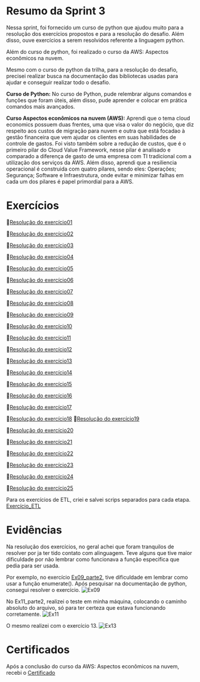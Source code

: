 # Resumo da Sprint 3
Nessa sprint, foi fornecido um curso de python que ajudou muito para a resolução dos exercícios propostos e para a resolução do desafio. Além disso, ouve exercícios a serem resolvidos referente a linguagem python.

Além do curso de python,  foi realizado o curso da AWS: Aspectos econômicos na nuvem.

Mesmo com o curso de python da trilha, para a resolução do desafio, precisei realizar busca na documentação das bibliotecas usadas para ajudar e conseguir realizar todo o desafio.

**Curso de Python:**
No curso de Python, pude relembrar alguns comandos e funções que foram úteis, além disso, pude aprender e colocar em prática comandos mais avançados.

**Curso Aspectos econômicos na nuvem (AWS):**
Aprendi que o tema cloud economics possuem duas frentes, uma que visa o valor do negócio, que diz respeito aos custos de migração para nuvem e outra que está focadao à gestão financeira que vem ajudar os clientes em suas habilidades de controle de gastos.
Foi visto também sobre a redução de custos, que é o primeiro pilar do Cloud Value Framework, nesse pilar é analisado e comparado a diferença de gasto de uma empresa com TI tradicional com a utilização dos serviços da AWS.
Além disso, aprendi que a resiliencia operacional é construida com quatro pilares, sendo eles: Operações; Segurança; Software e Infraestrutura, onde evitar e minimizar falhas em cada um dos pilares é papel primordial para a AWS.



# Exercícios
📑[Resolução do exercício01](../Sprint%203/Exercícios/Ex01_parte1.py)

📑[Resolução do exercício02](../Sprint%203/Exercícios/Ex02_parte1.py)

📑[Resolução do exercício03](../Sprint%203/Exercícios/Ex03_parte1.py)

📑[Resolução do exercício04](../Sprint%203/Exercícios/Ex04_parte1.py)

📑[Resolução do exercício05](../Sprint%203/Exercícios/Ex05_parte1.py)

📑[Resolução do exercício06](../Sprint%203/Exercícios/Ex06_parte2.py)

📑[Resolução do exercício07](../Sprint%203/Exercícios/Ex07_parte2.py)

📑[Resolução do exercício08](../Sprint%203/Exercícios/Ex08_parte2.py)

📑[Resolução do exercício09](../Sprint%203/Exercícios/Ex09_parte2.py)

📑[Resolução do exercício10](../Sprint%203/Exercícios/Ex10_parte2.py)

📑[Resolução do exercício11](../Sprint%203/Exercícios/Ex11_parte2.py)

📑[Resolução do exercício12](../Sprint%203/Exercícios/Ex12_parte2.py)

📑[Resolução do exercício13](../Sprint%203/Exercícios/Ex13_parte2.py)

📑[Resolução do exercício14](../Sprint%203/Exercícios/Ex14_parte2.py)

📑[Resolução do exercício15](../Sprint%203/Exercícios/Ex15_parte2.py)

📑[Resolução do exercício16](../Sprint%203/Exercícios/Ex16_parte2.py)

📑[Resolução do exercício17](../Sprint%203/Exercícios/Ex17_parte2.py)

📑[Resolução do exercício18](../Sprint%203/Exercícios/Ex18_parte2.py)
📑[Resolução do exercício19](../Sprint%203/Exercícios/Ex19_parte2.py)

📑[Resolução do exercício20](../Sprint%203/Exercícios/Ex20_parte2.py)

📑[Resolução do exercício21](../Sprint%203/Exercícios/Ex21_parte1.py)

📑[Resolução do exercício22](../Sprint%203/Exercícios/Ex22_parte1.py)

📑[Resolução do exercício23](../Sprint%203/Exercícios/Ex23_parte1.py)

📑[Resolução do exercício24](../Sprint%203/Exercícios/Ex24_parte1.py)

📑[Resolução do exercício25](../Sprint%203/Exercícios/Ex25_parte1.py)

Para os exercícios de ETL, criei e salvei scrips separados para cada etapa.
[Exercício_ETL](../Sprint%203/Exercícios/Ex_ETL_com_python/)


# Evidências
Na resolução dos exercícios, no geral achei que foram tranquilos de resolver por ja ter tido contato com alinguagem. Teve alguns que tive maior dificuldade por não lembrar como funcionava a função especifica que pedia para ser usada.

Por exemplo, no exercício  [Ex09_parte2](../Sprint%203/Exercícios/Ex09_parte2.py), tive dificuldade em lembrar como usar a função enumerate(). Após pesquisar na documentação de python, consegui resolver o exercício.
![Ex09](../Sprint%203/Exercícios/Evidencias_Ex/Ex09_Parte2.jpg)


No Ex11_parte2, realizei o teste em minha máquina, colocando o caminho absoluto do arquivo, só para ter certeza que estava funcionando corretamente.
![Ex11](../Sprint%203/Exercícios/Evidencias_Ex/Ex11_parte2.jpg)

O mesmo realizei com o exercício 13.
![Ex13](../Sprint%203/Exercícios/Evidencias_Ex/Ex13_parte2.jpg)



# Certificados
Após a conclusão do curso da AWS: Aspectos econômicos na nuvem, recebi o [Certificado](../Sprint%203/Certificados/RafaelaCGomes_Aspectos_economicos_na_nuvem.pdf)


